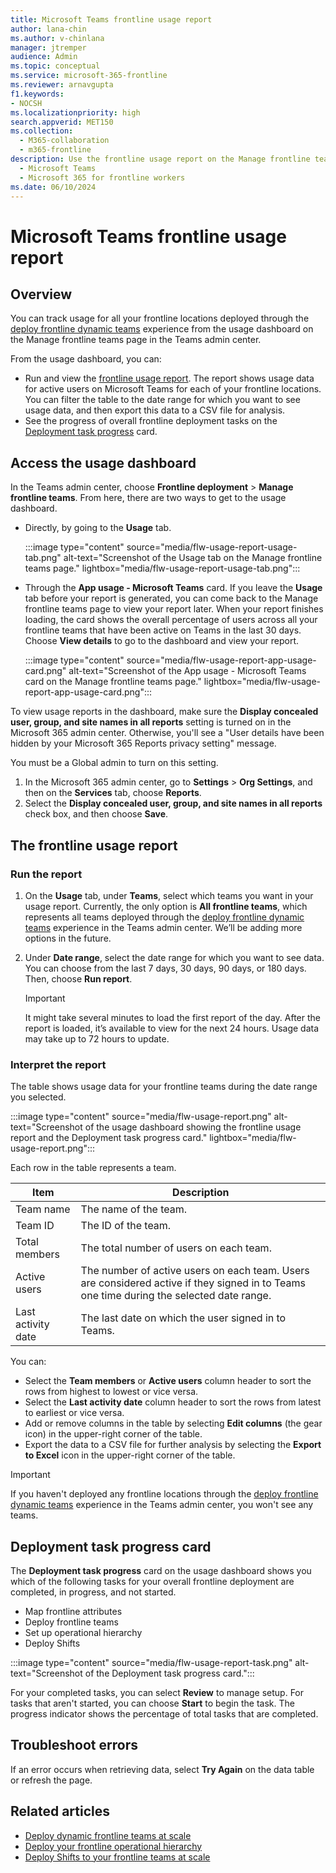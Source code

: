 ```yaml
---
title: Microsoft Teams frontline usage report
author: lana-chin
ms.author: v-chinlana
manager: jtremper
audience: Admin
ms.topic: conceptual
ms.service: microsoft-365-frontline
ms.reviewer: arnavgupta
f1.keywords:
- NOCSH
ms.localizationpriority: high
search.appverid: MET150
ms.collection: 
  - M365-collaboration
  - m365-frontline
description: Use the frontline usage report on the Manage frontline teams page of the Teams admin center to get an overview of active users in Teams for each of your frontline locations. 
  - Microsoft Teams
  - Microsoft 365 for frontline workers
ms.date: 06/10/2024
---
```

# Microsoft Teams frontline usage report

## Overview

You can track usage for all your frontline locations deployed through the [deploy frontline dynamic teams](deploy-dynamic-teams-at-scale.md) experience from the usage dashboard on the Manage frontline teams page in the Teams admin center.

From the usage dashboard, you can:

- Run and view the [frontline usage report](#the-frontline-usage-report). The report shows usage data for active users on Microsoft Teams for each of your frontline locations. You can filter the table to the date range for which you want to see usage data, and then export this data to a CSV file for analysis.
- See the progress of overall frontline deployment tasks on the [Deployment task progress](#deployment-task-progress-card) card.

## Access the usage dashboard

In the Teams admin center, choose **Frontline deployment** > **Manage frontline teams**. From here, there are two ways to get to the usage dashboard.

- Directly, by going to the **Usage** tab.

    :::image type="content" source="media/flw-usage-report-usage-tab.png" alt-text="Screenshot of the Usage tab on the Manage frontline teams page." lightbox="media/flw-usage-report-usage-tab.png":::
- Through the **App usage - Microsoft Teams** card. If you leave the **Usage** tab before your report is generated, you can come back to the Manage frontline teams page to view your report later. When your report finishes loading, the card shows the overall percentage of users across all your frontline teams that have been active on Teams in the last 30 days. Choose **View details** to go to the dashboard and view your report.

    :::image type="content" source="media/flw-usage-report-app-usage-card.png" alt-text="Screenshot of the App usage - Microsoft Teams card on the Manage frontline teams page." lightbox="media/flw-usage-report-app-usage-card.png":::

To view usage reports in the dashboard, make sure the **Display concealed user, group, and site names in all reports** setting is turned on in the Microsoft 365 admin center. Otherwise, you'll see a "User details have been hidden by your Microsoft 365 Reports privacy setting" message.

You must be a Global admin to turn on this setting.

1. In the Microsoft 365 admin center, go to **Settings** > **Org Settings**, and then on the **Services** tab, choose **Reports**.
1. Select the **Display concealed user, group, and site names in all reports** check box, and then choose **Save**.

## The frontline usage report

### Run the report

1. On the **Usage** tab, under **Teams**, select which teams you want in your usage report. Currently, the only option is **All frontline teams**, which represents all teams deployed through the [deploy frontline dynamic teams](deploy-dynamic-teams-at-scale.md) experience in the Teams admin center. We’ll be adding more options in the future.  
1. Under **Date range**, select the date range for which you want to see data. You can choose from the last 7 days, 30 days, 90 days, or 180 days. Then, choose **Run report**.

    > [!IMPORTANT]
    > It might take several minutes to load the first report of the day. After the report is loaded, it’s available to view for the next 24 hours. Usage data may take up to 72 hours to update.

### Interpret the report

The table shows usage data for your frontline teams during the date range you selected.

:::image type="content" source="media/flw-usage-report.png" alt-text="Screenshot of the usage dashboard showing the frontline usage report and the Deployment task progress card." lightbox="media/flw-usage-report.png":::

Each row in the table represents a team.

|Item  |Description  |
|---------|---------|
|Team name |The name of the team.|
|Team ID   |The ID of the team.|
|Total members|The total number of users on each team.|
|Active users|The number of active users on each team. Users are considered active if they signed in to Teams one time during the selected date range. |
|Last activity date    |The last date on which the user signed in to Teams.|

You can:

- Select the **Team members** or **Active users** column header to sort the rows from highest to lowest or vice versa.
- Select the **Last activity date** column header to sort the rows from latest to earliest or vice versa.
- Add or remove columns in the table by selecting **Edit columns** (the gear icon) in the upper-right corner of the table.
- Export the data to a CSV file for further analysis by selecting the **Export to Excel** icon in the upper-right corner of the table.

> [!IMPORTANT]
> If you haven't deployed any frontline locations through the [deploy frontline dynamic teams](deploy-dynamic-teams-at-scale.md) experience in the Teams admin center, you won't see any teams.

## Deployment task progress card

The **Deployment task progress** card on the usage dashboard shows you which of the following tasks for your overall frontline deployment are completed, in progress, and not started.

- Map frontline attributes
- Deploy frontline teams
- Set up operational hierarchy
- Deploy Shifts

:::image type="content" source="media/flw-usage-report-task.png" alt-text="Screenshot of the Deployment task progress card.":::

For your completed tasks, you can select **Review** to manage setup. For tasks that aren't started, you can choose **Start** to begin the task. The progress indicator shows the percentage of total tasks that are completed.

## Troubleshoot errors

If an error occurs when retrieving data, select **Try Again** on the data table or refresh the page.

## Related articles

- [Deploy dynamic frontline teams at scale](deploy-dynamic-teams-at-scale.md)
- [Deploy your frontline operational hierarchy](deploy-frontline-operational-hierarchy.md)
- [Deploy Shifts to your frontline teams at scale](deploy-shifts-at-scale.md)
